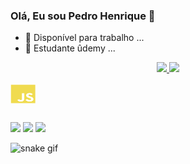 ### Olá, Eu sou Pedro Henrique 👋

- 🔭 Disponível para trabalho ...
- 🌱 Estudante ûdemy ...

<div align="center">
  <a href="https://github.com/Pedro-Henri-pit">
  <img height="130em" src="https://github-readme-stats.vercel.app/api?username=Pedro-Henri-pit&show_icons=true&theme=dark&include_all_commits=true&count_private=true"/>
  <img height="125em" src="https://github-readme-stats.vercel.app/api/top-langs/?username=Pedro-Henri-pit&layout=compact&langs_count=7&theme=dark"/>
</div>
 <div style="display: inline_block"><br>
  <img align="center" alt="Rafa-Js" height="30" width="40" src="https://raw.githubusercontent.com/devicons/devicon/master/icons/javascript/javascript-plain.svg">
    <i class="devicon-css3-plain colored"></i>
          <i class="devicon-html5-plain colored"></i>
    </div>
  
  ##
  
  <div>
     <a href="https://www.instagram.com/pedroh_rl/?igshid=YmMyMTA2M2Y%3D" target="_blank"><img src="https://img.shields.io/badge/-Instagram-%23E4405F?style=for-the-badge&logo=instagram&logoColor=white" target="_blank"></a>
    <a href="https://www.linkedin.com/in/pedro-henrique-rangel-9b8998248" target="_blank"><img src="https://img.shields.io/badge/-LinkedIn-%230077B5?style=for-the-badge&logo=linkedin&logoColor=white" target="_blank"></a>
     <a href="https://discord.com/channels/@me" target="_blank"><img src="https://img.shields.io/badge/Discord-7289DA?style=for-the-badge&logo=discord&logoColor=white" target="_blank"></a>
  
   ![snake gif](https://github.com/Pedro-Henri-pit/Pedro-Henri-pit/blob/output/github-contribution-grid-snake.svg)
  </div>
     
  
